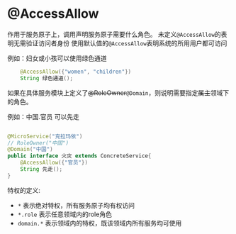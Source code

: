 # @AccessAllow

作用于服务原子上，调用声明服务原子需要什么角色。
未定义`@AccessAllow`的表明无需验证访问者身份
使用默认值的`@AccessAllow`表明系统的所用用户都可访问

例如：妇女或小孩可以使用绿色通道
```java
    @AccessAllow({"women", "children"})
    String 绿色通道();
```

如果在具体服务模块上定义了~~@RoleOwner~~`@Domain`，则说明需要指定~~属主~~领域下的角色。

例如：中国.官员 可以先走

```java

@MicroService("克拉玛依")
// RoleOwner("中国")
@Domain("中国")
public interface 火灾 extends ConcreteService{
    @AccessAllow({"官员"})
    String 先走();
}
```

特权的定义:
* `*` 表示绝对特权，所有服务原子均有权访问
* `*.role` 表示任意领域内的role角色
* `domain.*` 表示领域内的特权，既该领域内所有服务均可使用